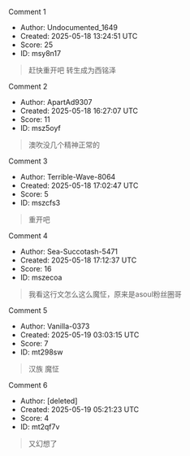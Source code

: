 Comment 1

- Author: Undocumented_1649
- Created: 2025-05-18 13:24:51 UTC
- Score: 25
- ID: msy8n17

> 赶快重开吧 转生成为西铭泽

Comment 2

- Author: ApartAd9307
- Created: 2025-05-18 16:27:07 UTC
- Score: 11
- ID: msz5oyf

> 澳吹没几个精神正常的

Comment 3

- Author: Terrible-Wave-8064
- Created: 2025-05-18 17:02:47 UTC
- Score: 5
- ID: mszcfs3

> 重开吧

Comment 4

- Author: Sea-Succotash-5471
- Created: 2025-05-18 17:12:37 UTC
- Score: 16
- ID: mszecoa

> 我看这行文怎么这么魔怔，原来是asoul粉丝圈哥

Comment 5

- Author: Vanilla-0373
- Created: 2025-05-19 03:03:15 UTC
- Score: 7
- ID: mt298sw

> 汉族 魔怔

Comment 6

- Author: [deleted]
- Created: 2025-05-19 05:21:23 UTC
- Score: 4
- ID: mt2qf7v

> 又幻想了
